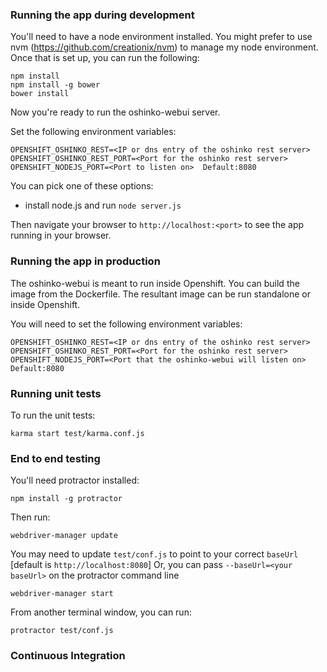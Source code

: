 ### Running the app during development

You'll need to have a node environment installed.
You might prefer to use nvm (https://github.com/creationix/nvm)
to manage my node environment.
Once that is set up, you can run the following:

    npm install
    npm install -g bower
    bower install

Now you're ready to run the oshinko-webui server.

Set the following environment variables:

    OPENSHIFT_OSHINKO_REST=<IP or dns entry of the oshinko rest server>
    OPENSHIFT_OSHINKO_REST_PORT=<Port for the oshinko rest server>
    OPENSHIFT_NODEJS_PORT=<Port to listen on>  Default:8080

You can pick one of these options:

* install node.js and run `node server.js`

Then navigate your browser to `http://localhost:<port>` to see the app running in
your browser.


### Running the app in production
The oshinko-webui is meant to run inside Openshift.  You can build the image
from the Dockerfile.  The resultant image can be run standalone or inside
Openshift.

You will need to set the following environment variables:

    OPENSHIFT_OSHINKO_REST=<IP or dns entry of the oshinko rest server>
    OPENSHIFT_OSHINKO_REST_PORT=<Port for the oshinko rest server>
    OPENSHIFT_NODEJS_PORT=<Port that the oshinko-webui will listen on>  Default:8080


### Running unit tests
To run the unit tests:

    karma start test/karma.conf.js


### End to end testing
You'll need protractor installed:

    npm install -g protractor
    
<optional> Then run:

    webdriver-manager update

You may need to update `test/conf.js` to point to your correct `baseUrl` [default is `http://localhost:8080`] Or, you can pass `--baseUrl=<your baseUrl>` on the protractor command line

    webdriver-manager start

From another terminal window, you can run:

    protractor test/conf.js

### Continuous Integration
